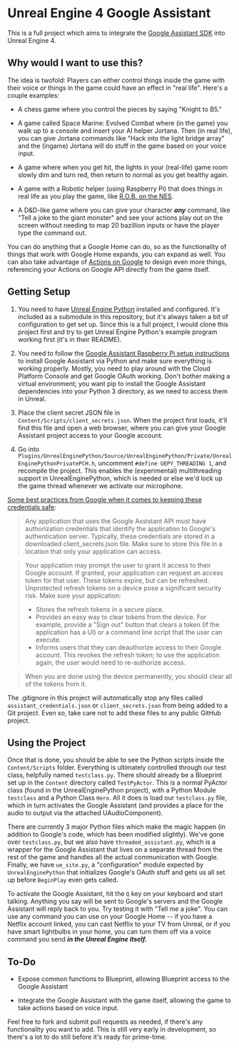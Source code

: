 # Unreal Engine 4 Google Assistant

This is a full project which aims to integrate the [Google Assistant SDK](https://developers.google.com/assistant/sdk/) into Unreal Engine 4.

## Why would I want to use this?

The idea is twofold: Players can either control things inside the game with their voice *or* things in the game could have an effect in "real life". Here's a couple examples:

* A chess game where you control the pieces by saying "Knight to B5."

* A game called Space Marine: Evolved Combat where (in the game) you walk up to a console and insert your AI helper Jortana. Then (in real life), you can give Jortana commands like "Hack into the light bridge array" and the (ingame) Jortana will do stuff in the game based on your voice input.

* A game where when you get hit, the lights in your (real-life) game room slowly dim and turn red, then return to normal as you get healthy again.

* A game with a Robotic helper (using Raspberry Pi) that does things in real life as you play the game, like [R.O.B. on the NES](https://www.youtube.com/watch?v=ocrTkuPMmvI).

* A D&D-like game where you can give your character ***any*** command, like "Tell a joke to the giant monster" and see your actions play out on the screen without needing to map 20 bazillion inputs or have the player type the command out.

You can do anything that a Google Home can do, so as the functionality of things that work with Google Home expands, you can expand as well. You can also take advantage of [Actions on Google](https://docs.api.ai/docs/actions-on-google-integration) to design even more things, referencing your Actions on Google API directly from the game itself.

## Getting Setup

1. You need to have [Unreal Engine Python](https://github.com/20tab/UnrealEnginePython) installed and configured. It's included as a submodule in this repository, but it's always taken a bit of configuration to get set up. Since this is a full project, I would clone this project first and try to get Unreal Engine Python's example program working first (it's in their README).

2. You need to follow the [Google Assistant Raspberry Pi setup instructions](https://developers.google.com/assistant/sdk/prototype/getting-started-pi-python/config-dev-project-and-account) to install Google Assistant via Python and make sure everything is working properly. Mostly, you need to play around with the Cloud Platform Console and get Google OAuth working. Don't bother making a virtual environment; you want pip to install the Google Assistant dependencies into your Python 3 directory, as we need to access them in Unreal.

3. Place the client secret JSON file in `Content/Scripts/client_secrets.json`. When the project first loads, it'll find this file and open a web browser, where you can give your Google Assistant project access to your Google account.

4. Go into `Plugins/UnrealEnginePython/Source/UnrealEnginePython/Private/UnrealEnginePythonPrivatePCH.h`, uncomment `#define UEPY_THREADING 1`, and recompile the project. This enables the (experimental) multithreading support in UnrealEnginePython, which is needed or else we'd lock up the game thread whenever we activate our microphone.

[Some best practices from Google when it comes to keeping these credentials safe](https://developers.google.com/assistant/sdk/best-practices/privacy-and-security):

> Any application that uses the Google Assistant API must have authorization credentials that identify the application to Google's authentication server. Typically, these credentials are stored in a downloaded client_secrets.json file. Make sure to store this file in a location that only your application can access.

> Your application may prompt the user to grant it access to their Google account. If granted, your application can request an access token for that user. These tokens expire, but can be refreshed.
> Unprotected refresh tokens on a device pose a significant security risk. Make sure your application:
> * Stores the refresh tokens in a secure place.
> * Provides an easy way to clear tokens from the device. For example, provide a "Sign out" button that clears a token (if the application has a UI) or a command line script that the user can execute.
> * Informs users that they can deauthorize access to their Google account. This revokes the refresh token; to use the application again, the user would need to re-authorize access.

> When you are done using the device permanently, you should clear all of the tokens from it.

The .gitignore in this project will automatically stop any files called `assistant_credentials.json` or `client_secrets.json` from being added to a Git project. Even so, take care not to add these files to any public GitHub project.

## Using the Project

Once that is done, you should be able to see the Python scripts inside the `Content/Scripts` folder. Everything is ultimately controlled through our test class, helpfully named `testclass.py`. There should already be a Blueprint set up in the `Content` directory called `TestPyActor`. This is a normal PyActor class (found in the UnrealEnginePython project), with a Python Module `testclass` and a Python Class `Hero`. All it does is load our `testclass.py` file, which in turn activates the Google Assistant (and provides a place for the audio to output via the attached UAudioComponent).

There are currently 3 major Python files which make the magic happen (in addition to Google's code, which has been modified slightly). We've gone over `testclass.py`, but we also have `threaded_assistant.py`, which is a wrapper for the Google Assistant that lives on a separate thread from the rest of the game and handles all the actual communication with Google. Finally, we have `ue_site.py`, a "configuration" module expected by `UnrealEnginePython` that initializes Google's OAuth stuff and gets us all set up before `BeginPlay` even gets called.

To activate the Google Assistant, hit the `Q` key on your keyboard and start talking. Anything you say will be sent to Google's servers and the Google Assistant will reply back to you. Try testing it with "Tell me a joke". You can use any command you can use on your Google Home -- if you have a Netflix account linked, you can cast Netflix to your TV from Unreal, or if you have smart lightbulbs in your home, you can turn them off via a voice command you send ***in the Unreal Engine itself.***

## To-Do

* Expose common functions to Blueprint, allowing Blueprint access to the Google Assistant

* Integrate the Google Assistant with the game itself, allowing the game to take actions based on voice input.

Feel free to fork and submit pull requests as needed, if there's any functionality you want to add. This is still very early in development, so there's a lot to do still before it's ready for prime-time.
